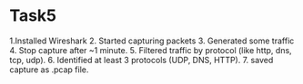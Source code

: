 # Task5
1.Installed Wireshark 
2. Started capturing packets 
3. Generated some traffic
4. Stop capture after ~1 minute.
5. Filtered traffic by protocol (like http, dns, tcp, udp).
6. Identified at least 3 protocols (UDP, DNS, HTTP).
7. saved capture as .pcap file.
